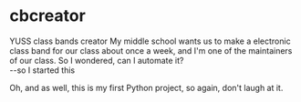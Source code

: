 # cbcreator
YUSS class bands creator
My middle school wants us to make a electronic class band
for our class about once a week, and I'm one of the maintainers of our class.
So I wondered, can I automate it?  
--so I started this  

Oh, and as well, this is my first Python project, so again, don't laugh at it.
